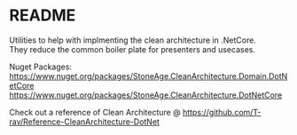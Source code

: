 # README #

Utilities to help with implmenting the clean architecture in .NetCore.  
They reduce the common boiler plate for presenters and usecases.  

  
Nuget Packages:   
https://www.nuget.org/packages/StoneAge.CleanArchitecture.Domain.DotNetCore
https://www.nuget.org/packages/StoneAge.CleanArchitecture.DotNetCore


Check out a reference of Clean Architecture @ https://github.com/T-rav/Reference-CleanArchitecture-DotNet
